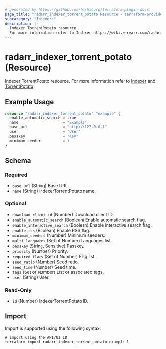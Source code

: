 ```yaml
---
# generated by https://github.com/hashicorp/terraform-plugin-docs
page_title: "radarr_indexer_torrent_potato Resource - terraform-provider-radarr"
subcategory: "Indexers"
description: |-
  Indexer TorrentPotato resource.
  For more information refer to Indexer https://wiki.servarr.com/radarr/settings#indexers and TorrentPotato https://wiki.servarr.com/radarr/supported#torrentpotato.
---
```


# radarr_indexer_torrent_potato (Resource)

<!-- subcategory:Indexers -->
Indexer TorrentPotato resource.
For more information refer to [Indexer](https://wiki.servarr.com/radarr/settings#indexers) and [TorrentPotato](https://wiki.servarr.com/radarr/supported#torrentpotato).

## Example Usage

```terraform
resource "radarr_indexer_torrent_potato" "example" {
  enable_automatic_search = true
  name                    = "Example"
  base_url                = "http://127.0.0.1"
  user                    = "User"
  passkey                 = "Key"
  minimum_seeders         = 1
}
```

<!-- schema generated by tfplugindocs -->
## Schema

### Required

- `base_url` (String) Base URL.
- `name` (String) IndexerTorrentPotato name.

### Optional

- `download_client_id` (Number) Download client ID.
- `enable_automatic_search` (Boolean) Enable automatic search flag.
- `enable_interactive_search` (Boolean) Enable interactive search flag.
- `enable_rss` (Boolean) Enable RSS flag.
- `minimum_seeders` (Number) Minimum seeders.
- `multi_languages` (Set of Number) Languages list.
- `passkey` (String, Sensitive) Passkey.
- `priority` (Number) Priority.
- `required_flags` (Set of Number) Flag list.
- `seed_ratio` (Number) Seed ratio.
- `seed_time` (Number) Seed time.
- `tags` (Set of Number) List of associated tags.
- `user` (String) User.

### Read-Only

- `id` (Number) IndexerTorrentPotato ID.

## Import

Import is supported using the following syntax:

```shell
# import using the API/UI ID
terraform import radarr_indexer_torrent_potato.example 1
```
